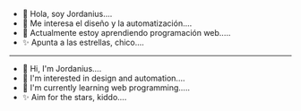 - 👋 Hola, soy Jordanius....
- 👀 Me interesa el diseño y la automatización....
- 🌱 Actualmente estoy aprendiendo programación web.....
- ✨ Apunta a las estrellas, chico....
-----------------------------------------------------
- 👋 Hi, I'm Jordanius....
- 👀 I'm interested in design and automation....
- 🌱 I'm currently learning web programming.....
- ✨ Aim for the stars, kiddo....

<!---
JordaniusNotDev/JordaniusNotDev is a ✨ special ✨ repository because its `README.md` (this file) appears on your GitHub profile.
You can click the Preview link to take a look at your changes.
--->
